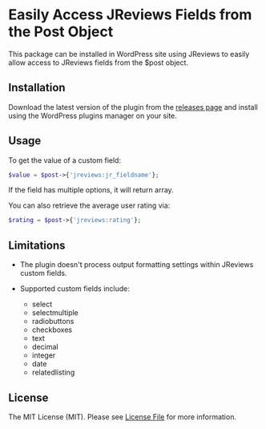 # Easily Access JReviews Fields from the Post Object

This package can be installed in WordPress site using JReviews to easily allow access to JReviews fields from the $post object.

## Installation

Download the latest version of the plugin from the [releases page](https://github.com/jreviews/wordpress-postmeta/releases) and install using the WordPress plugins manager on your site.

## Usage

To get the value of a custom field:

```php
$value = $post->{'jreviews:jr_fieldname'};
```

If the field has multiple options, it will return array.

You can also retrieve the average user rating via:

```php
$rating = $post->{'jreviews:rating'};
```

## Limitations

- The plugin doesn't process output formatting settings within JReviews custom fields. 

- Supported custom fields include:
    - select
    - selectmultiple
    - radiobuttons
    - checkboxes
    - text
    - decimal
    - integer
    - date
    - relatedlisting

## License

The MIT License (MIT). Please see [License File](LICENSE.md) for more information.
